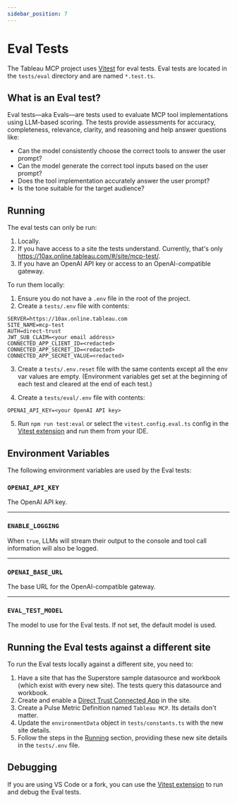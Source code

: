 ```yaml
---
sidebar_position: 7
---
```


# Eval Tests

The Tableau MCP project uses [Vitest][vitest] for eval tests. Eval tests are located in the
`tests/eval` directory and are named `*.test.ts`.

## What is an Eval test?

Eval tests—aka Evals—are tests used to evaluate MCP tool implementations using LLM-based scoring.
The tests provide assessments for accuracy, completeness, relevance, clarity, and reasoning and help
answer questions like:

- Can the model consistently choose the correct tools to answer the user prompt?
- Can the model generate the correct tool inputs based on the user prompt?
- Does the tool implementation accurately answer the user prompt?
- Is the tone suitable for the target audience?

## Running

The eval tests can only be run:

1. Locally.
2. If you have access to a site the tests understand. Currently, that's only
   https://10ax.online.tableau.com/#/site/mcp-test/.
3. If you have an OpenAI API key or access to an OpenAI-compatible gateway.

To run them locally:

1. Ensure you do not have a `.env` file in the root of the project.
2. Create a `tests/.env` file with contents:

```
SERVER=https://10ax.online.tableau.com
SITE_NAME=mcp-test
AUTH=direct-trust
JWT_SUB_CLAIM=<your email address>
CONNECTED_APP_CLIENT_ID=<redacted>
CONNECTED_APP_SECRET_ID=<redacted>
CONNECTED_APP_SECRET_VALUE=<redacted>
```

3. Create a `tests/.env.reset` file with the same contents except all the env var values are empty.
   (Environment variables get set at the beginning of each test and cleared at the end of each
   test.)

4. Create a `tests/eval/.env` file with contents:

```
OPENAI_API_KEY=<your OpenAI API key>
```

5. Run `npm run test:eval` or select the `vitest.config.eval.ts` config in the [Vitest
   extension][vitest.explorer] and run them from your IDE.

## Environment Variables

The following environment variables are used by the Eval tests:

### `OPENAI_API_KEY`

The OpenAI API key.

<hr />

### `ENABLE_LOGGING`

When `true`, LLMs will stream their output to the console and tool call information will also be
logged.

<hr />

### `OPENAI_BASE_URL`

The base URL for the OpenAI-compatible gateway.

<hr />

### `EVAL_TEST_MODEL`

The model to use for the Eval tests. If not set, the default model is used.

## Running the Eval tests against a different site

To run the Eval tests locally against a different site, you need to:

1. Have a site that has the Superstore sample datasource and workbook (which exist with every new
   site). The tests query this datasource and workbook.
2. Create and enable a [Direct Trust Connected App][connected-app] in the site.
3. Create a Pulse Metric Definition named `Tableau MCP`. Its details don't matter.
4. Update the `environmentData` object in `tests/constants.ts` with the new site details.
5. Follow the steps in the [Running](#running) section, providing these new site details in the
   `tests/.env` file.

## Debugging

If you are using VS Code or a fork, you can use the [Vitest extension][vitest.explorer] to run and
debug the Eval tests.

[vitest.explorer]: https://marketplace.visualstudio.com/items?itemName=vitest.explorer
[vitest]: https://vitest.dev/
[connected-app]: https://help.tableau.com/current/server/en-us/connected_apps_direct.htm
